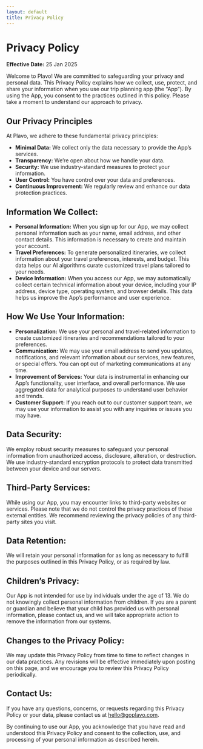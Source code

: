 ```yaml
---
layout: default
title: Privacy Policy
---
```


# Privacy Policy
**Effective Date:** 25 Jan 2025  

Welcome to Plavo! We are committed to safeguarding your privacy and personal data. This Privacy Policy explains how we collect, use, protect, and share your information when you use our trip planning app (the “App”). By using the App, you consent to the practices outlined in this policy. Please take a moment to understand our approach to privacy.  

## Our Privacy Principles  
At Plavo, we adhere to these fundamental privacy principles:  
- **Minimal Data:** We collect only the data necessary to provide the App’s services.  
- **Transparency:** We’re open about how we handle your data.  
- **Security:** We use industry-standard measures to protect your information.  
- **User Control:** You have control over your data and preferences.  
- **Continuous Improvement:** We regularly review and enhance our data protection practices.  

## Information We Collect:
- **Personal Information:** When you sign up for our App, we may collect personal information such as your name, email address, and other contact details. This information is necessary to create and maintain your account.  
- **Travel Preferences:** To generate personalized itineraries, we collect information about your travel preferences, interests, and budget. This data helps our AI algorithms curate customized travel plans tailored to your needs.  
- **Device Information:** When you access our App, we may automatically collect certain technical information about your device, including your IP address, device type, operating system, and browser details. This data helps us improve the App’s performance and user experience.  

## How We Use Your Information:  
- **Personalization:** We use your personal and travel-related information to create customized itineraries and recommendations tailored to your preferences.  
- **Communication:** We may use your email address to send you updates, notifications, and relevant information about our services, new features, or special offers. You can opt out of marketing communications at any time.  
- **Improvement of Services:** Your data is instrumental in enhancing our App’s functionality, user interface, and overall performance. We use aggregated data for analytical purposes to understand user behavior and trends.  
- **Customer Support:** If you reach out to our customer support team, we may use your information to assist you with any inquiries or issues you may have.  

## Data Security:  
We employ robust security measures to safeguard your personal information from unauthorized access, disclosure, alteration, or destruction. We use industry-standard encryption protocols to protect data transmitted between your device and our servers.  

## Third-Party Services:  
While using our App, you may encounter links to third-party websites or services. Please note that we do not control the privacy practices of these external entities. We recommend reviewing the privacy policies of any third-party sites you visit.  

## Data Retention:  
We will retain your personal information for as long as necessary to fulfill the purposes outlined in this Privacy Policy, or as required by law.  

## Children’s Privacy:  
Our App is not intended for use by individuals under the age of 13. We do not knowingly collect personal information from children. If you are a parent or guardian and believe that your child has provided us with personal information, please contact us, and we will take appropriate action to remove the information from our systems.  

## Changes to the Privacy Policy:  
We may update this Privacy Policy from time to time to reflect changes in our data practices. Any revisions will be effective immediately upon posting on this page, and we encourage you to review this Privacy Policy periodically.  

## Contact Us:  
If you have any questions, concerns, or requests regarding this Privacy Policy or your data, please contact us at [hello@goplavo.com](mailto:hello@goplavo.com).  

By continuing to use our App, you acknowledge that you have read and understood this Privacy Policy and consent to the collection, use, and processing of your personal information as described herein.  
